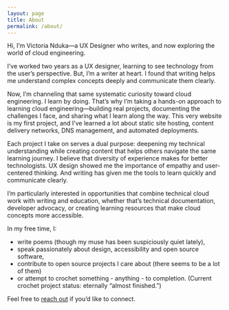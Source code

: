 ```yaml
---
layout: page
title: About
permalink: /about/
---
```


Hi, I’m Victoria Nduka—a UX Designer who writes, and now exploring the world of cloud engineering.

I’ve worked two years as a UX designer, learning to see technology from the user’s perspective. But, I’m a writer at heart. I found that writing helps me understand complex concepts deeply and communicate them clearly.

Now, I’m channeling that same systematic curiosity toward cloud engineering. I learn by doing. That’s why I’m taking a hands-on approach to learning cloud engineering—building real projects, documenting the challenges I face, and sharing what I learn along the way. This very website is my first project, and I’ve learned a lot about static site hosting, content delivery networks, DNS management, and automated deployments.

Each project I take on serves a dual purpose: deepening my technical understanding while creating content that helps others navigate the same learning journey. I believe that diversity of experience makes for better technologists. UX design showed me the importance of empathy and user-centered thinking. And writing has given me the tools to learn quickly and communicate clearly.

I’m particularly interested in opportunities that combine technical cloud work with writing and education, whether that’s technical documentation, developer advocacy, or creating learning resources that make cloud concepts more accessible.

In my free time, I:

- write poems (though my muse has been suspiciously quiet lately),
- speak passionately about design, accessibility and open source software,
- contribute to open source projects I care about (there seems to be a lot of them)
- or attempt to crochet something - anything - to completion. (Current crochet project status: eternally “almost finished.”)

Feel free to [reach out](https://www.linkedin.com/in/victorianduka) if you’d like to connect.
